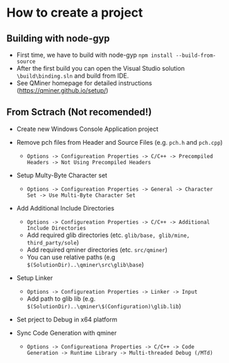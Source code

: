# How to create a project

## Building with node-gyp
- First time, we have to build with node-gyp `npm install --build-from-source`
- After the first build you can open the Visual Studio solution `\build\binding.sln` and build from IDE.
- See QMiner homepage for detailed instructions (https://qminer.github.io/setup/)

## From Sctrach (Not recomended!)
- Create new Windows Console Application project

- Remove pch files from Header and Source Files (e.g. `pch.h` and `pch.cpp`)
    - `Options -> Configureation Properties -> C/C++ -> Precompiled Headers -> Not Using Precompiled Headers`

- Setup Multy-Byte Character set
    - `Options -> Configureation Properties -> General -> Character Set -> Use Multi-Byte Character Set`

- Add Additional Include Directories
	- `Options -> Configureation Properties -> C/C++ -> Additional Include Directories`
	- Add required glib directories (etc. `glib/base, glib/mine, third_party/sole`)
	- Add required qminer directories (etc. `src/qminer`)
	- You can use relative paths (e.g `$(SolutionDir)..\qminer\src\glib\base`)

- Setup Linker 
	- `Options -> Configureation Properties -> Linker -> Input`
	- Add path to glib lib (e.g. `$(SolutionDir)..\qminer\$(Configuration)\glib.lib`) 

- Set prject to Debug in x64 platform

- Sync Code Generation with qminer
    - `Options -> Configureationa Properties -> C/C++ -> Code Generation -> Runtime Library -> Multi-threaded Debug (/MTd)`
